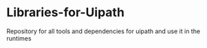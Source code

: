 # Libraries-for-Uipath

Repository for all tools and dependencies for uipath and use it in the runtimes
